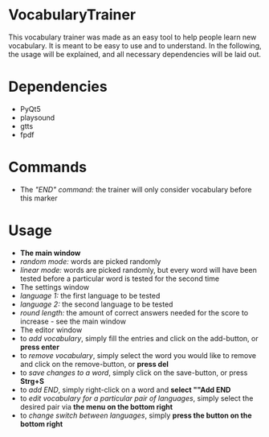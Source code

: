 # **VocabularyTrainer**

This vocabulary trainer was made as an easy tool to help people learn new vocabulary. It is meant to be easy to use and to understand. In the following, the usage will be explained, and all necessary dependencies will be laid out.

# **Dependencies**

* PyQt5
* playsound
* gtts
* fpdf

# **Commands**

* The _"END" command:_ the trainer will only consider vocabulary before this marker

# **Usage**

* **The main window**
 * _random mode:_ words are picked randomly
 * _linear mode:_ words are picked randomly, but every word will have been tested before a particular word is tested for the second time
* The settings window
 * _language 1:_ the first language to be tested
 * _language 2:_ the second language to be tested
 * _round length:_ the amount of correct answers needed for the score to increase - see the main window
* The editor window
 * to _add vocabulary_, simply fill the entries and click on the add-button, or **press enter**
 * to _remove vocabulary_, simply select the word you would like to remove and click on the remove-button, or **press del**
 * to _save changes to a word_, simply click on the save-button, or press **Strg+S**
 * to _add END_, simply right-click on a word and **select ""Add END**
 * to _edit vocabulary for a particular pair of languages_, simply select the desired pair via **the menu on the bottom right**
 * to _change switch between languages_, simply **press the button on the bottom right**
